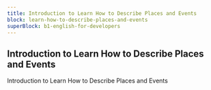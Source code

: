 ```yaml
---
title: Introduction to Learn How to Describe Places and Events
block: learn-how-to-describe-places-and-events
superBlock: b1-english-for-developers
---
```


## Introduction to Learn How to Describe Places and Events

Introduction to Learn How to Describe Places and Events
